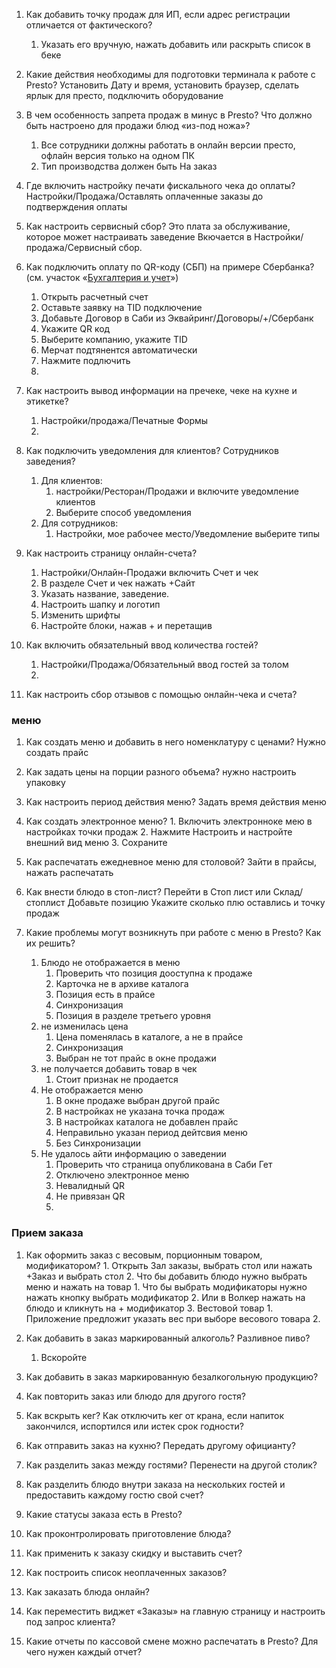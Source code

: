 1. Как добавить точку продаж для ИП, если адрес регистрации отличается от фактического?
	1. Указать его вручную, нажать добавить или раскрыть список в беке
    
2. Какие действия необходимы для подготовки терминала к работе с Presto?
	    Установить Дату и время, установить браузер, сделать ярлык для престо, подключить оборудование
3. В чем особенность запрета продаж в минус в Presto? Что должно быть настроено для продажи блюд «из-под ножа»?
	1. Все сотрудники должны работать в онлайн версии престо, офлайн версия только на одном ПК
	2. Тип производства должен быть На заказ

    
4. Где включить настройку печати фискального чека до оплаты?
	    Настройки/Продажа/Оставлять оплаченные заказы до подтверждения оплаты
5. Как настроить сервисный сбор?
	    Это плата за обслуживание, которое может настраивать заведение
		Вкючается в Настройки/продажа/Сервисный сбор. 
		
6. Как подключить оплату по QR-коду (СБП) на примере Сбербанка? (см. участок «[Бухгалтерия и учет](https://saby.ru/help/account/acquiring/qr/qr-payment-sber)»)
	1. Открыть расчетный счет
	2. Оставьте заявку на TID подключение 
	3. Добавьте Договор в Саби из Эквайринг/Договоры/+/Сбербанк
	4. Укажите QR код
	5. Выберите компанию, укажите TID
	6. Мерчат подтянентся автоматически
	7. Нажмите подлючить
	8. 
    
7. Как настроить вывод информации на пречеке, чеке на кухне и этикетке?
	1. Настройки/продажа/Печатные Формы
	2. 
    
8. Как подключить уведомления для клиентов? Сотрудников заведения?
	1. Для клиентов: 
		1. настройки/Ресторан/Продажи и включите уведомление клиентов
		2. Выберите способ уведомления
	2. Для сотрудников:
		1. Настройки, мое рабочее место/Уведомление выберите типы
    
10. Как настроить страницу онлайн-счета?
	1. Настройки/Онлайн-Продажи включить Счет и чек
	2. В разделе Счет и чек нажать +Сайт
	3. Указать название, заведение.
	4. Настроить шапку и логотип
	5. Изменить шрифты
	6. Настройте блоки, нажав + и перетащив
	
11. Как включить обязательный ввод количества гостей?
	1. Настройки/Продажа/Обязательный ввод гостей за толом
	2. 
    
12. Как настроить сбор отзывов с помощью онлайн-чека и счета?

### меню
1. Как создать меню и добавить в него номенклатуру с ценами?
	    Нужно создать прайс
2. Как задать цены на порции разного объема?
	    нужно настроить упаковку
3. Как настроить период действия меню?
		Задать время действия меню
4. Как создать электронное меню?
	    1. Включить электронноке мею в настройках точки продаж
	    2. Нажмите Настроить и настройте внешний вид меню
	    3. Сохраните
5. Как распечатать ежедневное меню для столовой?
	    Зайти в прайсы, нажать распечатать
	    
6. Как внести блюдо в стоп-лист?
	    Перейти в Стоп лист или Склад/стоплист
	    Добавьте позицию
	    Укажите сколько плю оставлись и точку продаж
	    
7. Какие проблемы могут возникнуть при работе с меню в Presto? Как их решить?
	1. Блюдо не отображается в меню
		1. Проверить что позиция дооступна к продаже
		2. Карточка не в архиве каталога
		3. Позиция есть в прайсе
		4. Синхронизация
		5. Позиция в разделе третьего уровня
	2. не изменилась цена
		1. Цена поменялась в каталоге, а не в прайсе
		2. Синхронизация
		3. Выбран не тот прайс в окне продажи
	3. не получается добавить товар в чек
		1. Стоит признак не продается
	4. Не отображается меню
		1. В окне продаже выбран другой прайс
		2. В настройках не указана точка продаж
		3. В настройках каталога не добавлен прайс
		4. Неправильно указан период дейтсвия меню
		5. Без Синхронизации
	5. Не удалось айти информацию о заведении
		1. Проверить что страница опубликована в Саби Гет
		2. Отключено электронное меню
		3. Невалидный QR
		4. Не привязан QR
		5. 

### Прием заказа
1. Как оформить заказ с весовым, порционным товаром, модификатором?
		1. Открыть Зал заказы, выбрать стол или нажать +Заказ и выбрать стол
		2. Что бы добавить блюдо нужно выбрать меню и нажать на товар
			1. Что бы выбрать модификаторы нужно нажать кнопку выбрать модификатор
			2. Или в Волкер нажать на блюдо и кликнуть на + модификатор
		3. Вестовой товар
			1. Приложение предложит указать вес при выборе весового товара
			2. 

2. Как добавить в заказ маркированный алкоголь? Разливное пиво?
	1. Вскоройте 
    
3. Как добавить в заказ маркированную безалкогольную продукцию?
    
4. Как повторить заказ или блюдо для другого гостя?
    
5. Как вскрыть кег? Как отключить кег от крана, если напиток закончился, испортился или истек срок годности?
    
6. Как отправить заказ на кухню? Передать другому официанту?
    
7. Как разделить заказ между гостями? Перенести на другой столик?
    
8. Как разделить блюдо внутри заказа на нескольких гостей и предоставить каждому гостю свой счет?
    
9. Какие статусы заказа есть в Presto?
    
10. Как проконтролировать приготовление блюда?
    
11. Как применить к заказу скидку и выставить счет?
    
12. Как построить список неоплаченных заказов?
    
13. Как заказать блюда онлайн?
    
14. Как переместить виджет «Заказы» на главную страницу и настроить под запрос клиента?
    
15. Какие отчеты по кассовой смене можно распечатать в Presto? Для чего нужен каждый отчет?